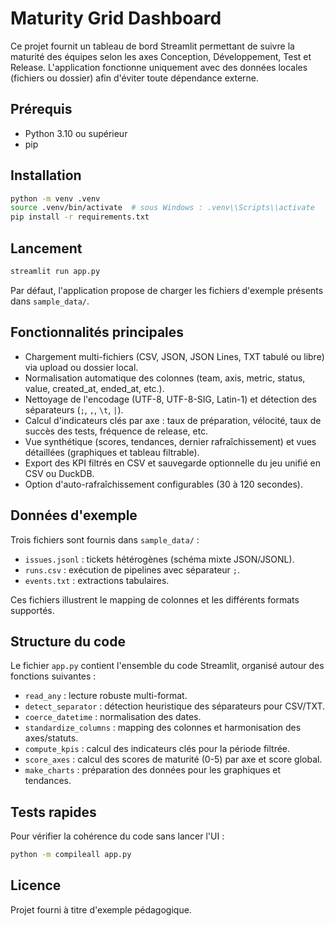 # Maturity Grid Dashboard

Ce projet fournit un tableau de bord Streamlit permettant de suivre la maturité des équipes selon les axes Conception, Développement, Test et Release. L'application fonctionne uniquement avec des données locales (fichiers ou dossier) afin d'éviter toute dépendance externe.

## Prérequis

- Python 3.10 ou supérieur
- pip

## Installation

```bash
python -m venv .venv
source .venv/bin/activate  # sous Windows : .venv\\Scripts\\activate
pip install -r requirements.txt
```

## Lancement

```bash
streamlit run app.py
```

Par défaut, l'application propose de charger les fichiers d'exemple présents dans `sample_data/`.

## Fonctionnalités principales

- Chargement multi-fichiers (CSV, JSON, JSON Lines, TXT tabulé ou libre) via upload ou dossier local.
- Normalisation automatique des colonnes (team, axis, metric, status, value, created_at, ended_at, etc.).
- Nettoyage de l'encodage (UTF-8, UTF-8-SIG, Latin-1) et détection des séparateurs (`;`, `,`, `\t`, `|`).
- Calcul d'indicateurs clés par axe : taux de préparation, vélocité, taux de succès des tests, fréquence de release, etc.
- Vue synthétique (scores, tendances, dernier rafraîchissement) et vues détaillées (graphiques et tableau filtrable).
- Export des KPI filtrés en CSV et sauvegarde optionnelle du jeu unifié en CSV ou DuckDB.
- Option d'auto-rafraîchissement configurables (30 à 120 secondes).

## Données d'exemple

Trois fichiers sont fournis dans `sample_data/` :

- `issues.jsonl` : tickets hétérogènes (schéma mixte JSON/JSONL).
- `runs.csv` : exécution de pipelines avec séparateur `;`.
- `events.txt` : extractions tabulaires.

Ces fichiers illustrent le mapping de colonnes et les différents formats supportés.

## Structure du code

Le fichier `app.py` contient l'ensemble du code Streamlit, organisé autour des fonctions suivantes :

- `read_any` : lecture robuste multi-format.
- `detect_separator` : détection heuristique des séparateurs pour CSV/TXT.
- `coerce_datetime` : normalisation des dates.
- `standardize_columns` : mapping des colonnes et harmonisation des axes/statuts.
- `compute_kpis` : calcul des indicateurs clés pour la période filtrée.
- `score_axes` : calcul des scores de maturité (0-5) par axe et score global.
- `make_charts` : préparation des données pour les graphiques et tendances.

## Tests rapides

Pour vérifier la cohérence du code sans lancer l'UI :

```bash
python -m compileall app.py
```

## Licence

Projet fourni à titre d'exemple pédagogique.
